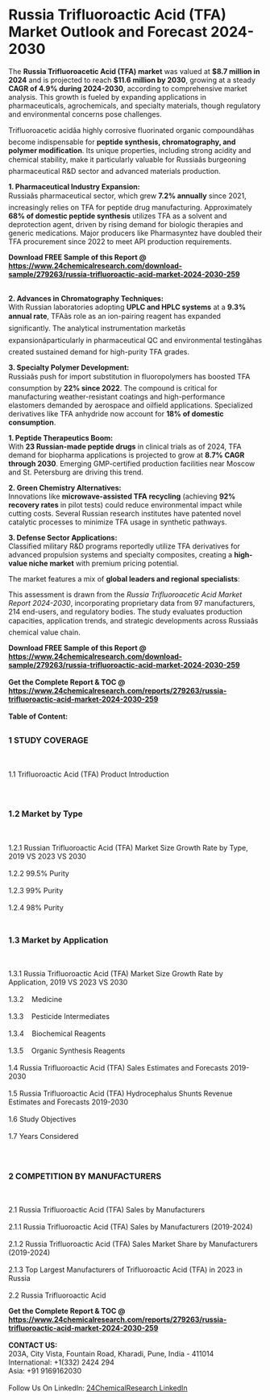 <h1>Russia Trifluoroactic Acid (TFA) Market Outlook and Forecast 2024-2030</h1><p>The <strong>Russia Trifluoroacetic Acid (TFA) market</strong> was valued at <strong>$8.7 million in 2024</strong> and is projected to reach <strong>$11.6 million by 2030</strong>, growing at a steady <strong>CAGR of 4.9% during 2024-2030</strong>, according to comprehensive market analysis. This growth is fueled by expanding applications in pharmaceuticals, agrochemicals, and specialty materials, though regulatory and environmental concerns pose challenges.</p><p>Trifluoroacetic acidâa highly corrosive fluorinated organic compoundâhas become indispensable for <strong>peptide synthesis, chromatography, and polymer modification</strong>. Its unique properties, including strong acidity and chemical stability, make it particularly valuable for Russiaâs burgeoning pharmaceutical R&amp;D sector and advanced materials production.</p><p><strong>1. Pharmaceutical Industry Expansion:</strong><br>
Russiaâs pharmaceutical sector, which grew <strong>7.2% annually</strong> since 2021, increasingly relies on TFA for peptide drug manufacturing. Approximately <strong>68% of domestic peptide synthesis</strong> utilizes TFA as a solvent and deprotection agent, driven by rising demand for biologic therapies and generic medications. Major producers like Pharmasyntez have doubled their TFA procurement since 2022 to meet API production requirements.</p><div><b>Download FREE Sample of this Report @ 
            <a href="https://www.24chemicalresearch.com/download-sample/279263/russia-trifluoroactic-acid-market-2024-2030-259">
            https://www.24chemicalresearch.com/download-sample/279263/russia-trifluoroactic-acid-market-2024-2030-259</a></b></div><br><p><strong>2. Advances in Chromatography Techniques:</strong><br>
With Russian laboratories adopting <strong>UPLC and HPLC systems</strong> at a <strong>9.3% annual rate</strong>, TFAâs role as an ion-pairing reagent has expanded significantly. The analytical instrumentation marketâs expansionâparticularly in pharmaceutical QC and environmental testingâhas created sustained demand for high-purity TFA grades.</p><p><strong>3. Specialty Polymer Development:</strong><br>
Russiaâs push for import substitution in fluoropolymers has boosted TFA consumption by <strong>22% since 2022</strong>. The compound is critical for manufacturing weather-resistant coatings and high-performance elastomers demanded by aerospace and oilfield applications. Specialized derivatives like TFA anhydride now account for <strong>18% of domestic consumption</strong>.</p><p><strong>1. Peptide Therapeutics Boom:</strong><br>
With <strong>23 Russian-made peptide drugs</strong> in clinical trials as of 2024, TFA demand for biopharma applications is projected to grow at <strong>8.7% CAGR through 2030</strong>. Emerging GMP-certified production facilities near Moscow and St. Petersburg are driving this trend.</p><p><strong>2. Green Chemistry Alternatives:</strong><br>
Innovations like <strong>microwave-assisted TFA recycling</strong> (achieving <strong>92% recovery rates</strong> in pilot tests) could reduce environmental impact while cutting costs. Several Russian research institutes have patented novel catalytic processes to minimize TFA usage in synthetic pathways.</p><p><strong>3. Defense Sector Applications:</strong><br>
Classified military R&amp;D programs reportedly utilize TFA derivatives for advanced propulsion systems and specialty composites, creating a <strong>high-value niche market</strong> with premium pricing potential.</p><p>The market features a mix of <strong>global leaders and regional specialists</strong>:</p><p>This assessment is drawn from the <em>Russia Trifluoroacetic Acid Market Report 2024-2030</em>, incorporating proprietary data from 97 manufacturers, 214 end-users, and regulatory bodies. The study evaluates production capacities, application trends, and strategic developments across Russiaâs chemical value chain.</p><div><b>Download FREE Sample of this Report @ 
            <a href="https://www.24chemicalresearch.com/download-sample/279263/russia-trifluoroactic-acid-market-2024-2030-259">
            https://www.24chemicalresearch.com/download-sample/279263/russia-trifluoroactic-acid-market-2024-2030-259</a></b></div><br><div><b>Get the Complete Report & TOC @ 
            <a href="https://www.24chemicalresearch.com/reports/279263/russia-trifluoroactic-acid-market-2024-2030-259">
            https://www.24chemicalresearch.com/reports/279263/russia-trifluoroactic-acid-market-2024-2030-259</a></b></div><br>
            <b>Table of Content:</b><p><h2><span style="font-size:16px"><strong>1 STUDY COVERAGE</strong></span></h2><br />
<p>1.1 Trifluoroactic Acid (TFA) Product Introduction</p><br />
<h2><span style="font-size:16px"><strong>1.2 Market by Type</strong></span></h2><br />
<p>1.2.1 Russian Trifluoroactic Acid (TFA) Market Size Growth Rate by Type, 2019 VS 2023 VS 2030<br /><br />
1.2.2 99.5% Purity&nbsp;&nbsp; &nbsp;<br /><br />
1.2.3 99% Purity<br /><br />
1.2.4 98% Purity<br /><br />
<h2><span style="font-size:16px"><strong>1.3 Market by Application</strong></span></h2><br />
<p>1.3.1 Russia Trifluoroactic Acid (TFA) Market Size Growth Rate by Application, 2019 VS 2023 VS 2030<br /><br />
1.3.2&nbsp;&nbsp; &nbsp;Medicine<br /><br />
1.3.3&nbsp;&nbsp; &nbsp;Pesticide Intermediates<br /><br />
1.3.4&nbsp;&nbsp; &nbsp;Biochemical Reagents<br /><br />
1.3.5&nbsp;&nbsp; &nbsp;Organic Synthesis Reagents<br /><br />
1.4 Russia Trifluoroactic Acid (TFA) Sales Estimates and Forecasts 2019-2030<br /><br />
1.5 Russia Trifluoroactic Acid (TFA) Hydrocephalus Shunts Revenue Estimates and Forecasts 2019-2030<br /><br />
1.6 Study Objectives<br /><br />
1.7 Years Considered</p><br />
<h2><span style="font-size:16px"><strong>2 COMPETITION BY MANUFACTURERS</strong></span></h2><br />
<p>2.1 Russia Trifluoroactic Acid (TFA) Sales by Manufacturers<br /><br />
2.1.1 Russia Trifluoroactic Acid (TFA) Sales by Manufacturers (2019-2024)<br /><br />
2.1.2 Russia Trifluoroactic Acid (TFA) Sales Market Share by Manufacturers (2019-2024)<br /><br />
2.1.3 Top Largest Manufacturers of Trifluoroactic Acid (TFA) in 2023 in Russia<br /><br />
2.2 Russia Trifluoroactic Acid</p><div><b>Get the Complete Report & TOC @ 
            <a href="https://www.24chemicalresearch.com/reports/279263/russia-trifluoroactic-acid-market-2024-2030-259">
            https://www.24chemicalresearch.com/reports/279263/russia-trifluoroactic-acid-market-2024-2030-259</a></b></div><br><b>CONTACT US:</b><br>
            203A, City Vista, Fountain Road, Kharadi, Pune, India - 411014<br>
            International: +1(332) 2424 294<br>
            Asia: +91 9169162030 <br><br>
            Follow Us On LinkedIn: <a href="https://www.linkedin.com/company/24chemicalresearch/">24ChemicalResearch LinkedIn</a>
